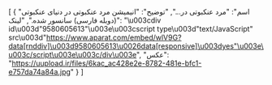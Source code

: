 [ { "اسم": "مرد عنکبوتی در...", "توضیح": "انیمیشن مرد عنکبوتی در دنیای عنکبوتی (دوبله فارسی) سانسور شده.", "لینک": "\u003cdiv id\u003d"9580605613"\u003e\u003cscript type\u003d"text/JavaScript" src\u003d"https://www.aparat.com/embed/wlV9G?data[rnddiv]\u003d9580605613\u0026data[responsive]\u003dyes"\u003e\u003c/script\u003e\u003c/div\u003e", "عکس": "https://uupload.ir/files/6kac_ac428e2e-8782-481e-bfc1-e757da74a84a.jpg" } ]
